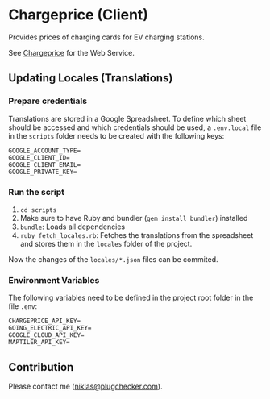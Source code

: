 # Chargeprice (Client)

Provides prices of charging cards for EV charging stations.

See [Chargeprice](https://github.com/hoenic07/chargeprice) for the Web Service.

## Updating Locales (Translations)

### Prepare credentials

Translations are stored in a Google Spreadsheet. To define which sheet should be
accessed and which credentials should be used, a `.env.local` file in the
`scripts` folder needs to be created with the following keys:
```
GOOGLE_ACCOUNT_TYPE=
GOOGLE_CLIENT_ID=
GOOGLE_CLIENT_EMAIL=
GOOGLE_PRIVATE_KEY=
```

### Run the script

1. `cd scripts`
2. Make sure to have Ruby and bundler (`gem install bundler`) installed
3. `bundle`: Loads all dependencies
4. `ruby fetch_locales.rb`: Fetches the translations from the spreadsheet and
   stores them in the `locales` folder of the project.

Now the changes of the `locales/*.json` files can be commited.

### Environment Variables

The following variables need to be defined in the project root folder in the
file `.env`:

```
CHARGEPRICE_API_KEY=
GOING_ELECTRIC_API_KEY=
GOOGLE_CLOUD_API_KEY=
MAPTILER_API_KEY=
```

## Contribution

Please contact me (niklas@plugchecker.com).

